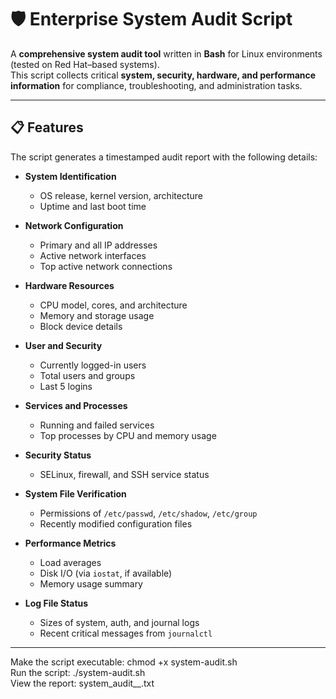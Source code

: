 # 🛡️ Enterprise System Audit Script

A **comprehensive system audit tool** written in **Bash** for Linux environments (tested on Red Hat–based systems).  
This script collects critical **system, security, hardware, and performance information** for compliance, troubleshooting, and administration tasks.

---

## 📋 Features

The script generates a timestamped audit report with the following details:

- **System Identification**
  - OS release, kernel version, architecture
  - Uptime and last boot time

- **Network Configuration**
  - Primary and all IP addresses
  - Active network interfaces
  - Top active network connections

- **Hardware Resources**
  - CPU model, cores, and architecture
  - Memory and storage usage
  - Block device details

- **User and Security**
  - Currently logged-in users
  - Total users and groups
  - Last 5 logins

- **Services and Processes**
  - Running and failed services
  - Top processes by CPU and memory usage

- **Security Status**
  - SELinux, firewall, and SSH service status

- **System File Verification**
  - Permissions of `/etc/passwd`, `/etc/shadow`, `/etc/group`
  - Recently modified configuration files

- **Performance Metrics**
  - Load averages
  - Disk I/O (via `iostat`, if available)
  - Memory usage summary

- **Log File Status**
  - Sizes of system, auth, and journal logs
  - Recent critical messages from `journalctl`

---



Make the script executable: chmod +x system-audit.sh \
Run the script: ./system-audit.sh \
View the report: system_audit_<hostname>_<timestamp>.txt
